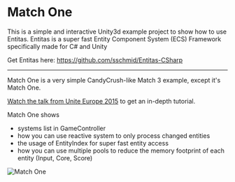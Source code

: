 # Match One
This is a simple and interactive Unity3d example project to show how to use Entitas. Entitas is a super fast Entity Component System (ECS) Framework specifically made for C# and Unity

Get Entitas here: https://github.com/sschmid/Entitas-CSharp

---

Match One is a very simple CandyCrush-like Match 3 example, except it's Match One.

[Watch the talk from Unite Europe 2015](https://www.youtube.com/watch?v=1wvMXur19M4) to get an in-depth tutorial.

Match One shows
- systems list in GameController
- how you can use reactive system to only process changed entities
- the usage of EntityIndex for super fast entity access
- how you can use multiple pools to reduce the memory footprint of each entity (Input, Core, Score)

![Match One](https://raw.githubusercontent.com/sschmid/Entitas-CSharp/develop/Readme/Images/Match-One.png)

